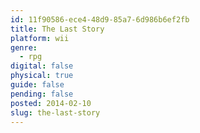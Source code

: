 ```yaml
---
id: 11f90586-ece4-48d9-85a7-6d986b6ef2fb
title: The Last Story
platform: wii
genre:
  - rpg
digital: false
physical: true
guide: false
pending: false
posted: 2014-02-10
slug: the-last-story
---
```

